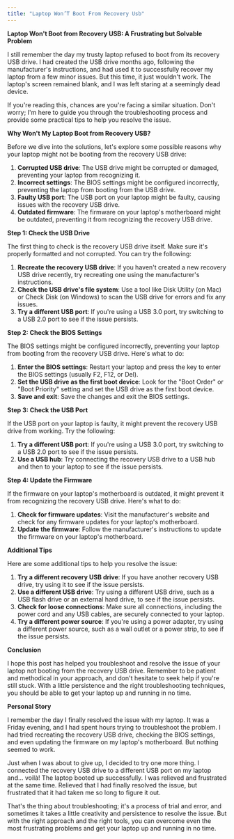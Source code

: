 ```yaml
---
title: "Laptop Won’T Boot From Recovery Usb"
---
```


**Laptop Won't Boot from Recovery USB: A Frustrating but Solvable Problem**

I still remember the day my trusty laptop refused to boot from its recovery USB drive. I had created the USB drive months ago, following the manufacturer's instructions, and had used it to successfully recover my laptop from a few minor issues. But this time, it just wouldn't work. The laptop's screen remained blank, and I was left staring at a seemingly dead device.

If you're reading this, chances are you're facing a similar situation. Don't worry; I'm here to guide you through the troubleshooting process and provide some practical tips to help you resolve the issue.

**Why Won't My Laptop Boot from Recovery USB?**

Before we dive into the solutions, let's explore some possible reasons why your laptop might not be booting from the recovery USB drive:

1. **Corrupted USB drive**: The USB drive might be corrupted or damaged, preventing your laptop from recognizing it.
2. **Incorrect settings**: The BIOS settings might be configured incorrectly, preventing the laptop from booting from the USB drive.
3. **Faulty USB port**: The USB port on your laptop might be faulty, causing issues with the recovery USB drive.
4. **Outdated firmware**: The firmware on your laptop's motherboard might be outdated, preventing it from recognizing the recovery USB drive.

**Step 1: Check the USB Drive**

The first thing to check is the recovery USB drive itself. Make sure it's properly formatted and not corrupted. You can try the following:

1. **Recreate the recovery USB drive**: If you haven't created a new recovery USB drive recently, try recreating one using the manufacturer's instructions.
2. **Check the USB drive's file system**: Use a tool like Disk Utility (on Mac) or Check Disk (on Windows) to scan the USB drive for errors and fix any issues.
3. **Try a different USB port**: If you're using a USB 3.0 port, try switching to a USB 2.0 port to see if the issue persists.

**Step 2: Check the BIOS Settings**

The BIOS settings might be configured incorrectly, preventing your laptop from booting from the recovery USB drive. Here's what to do:

1. **Enter the BIOS settings**: Restart your laptop and press the key to enter the BIOS settings (usually F2, F12, or Del).
2. **Set the USB drive as the first boot device**: Look for the "Boot Order" or "Boot Priority" setting and set the USB drive as the first boot device.
3. **Save and exit**: Save the changes and exit the BIOS settings.

**Step 3: Check the USB Port**

If the USB port on your laptop is faulty, it might prevent the recovery USB drive from working. Try the following:

1. **Try a different USB port**: If you're using a USB 3.0 port, try switching to a USB 2.0 port to see if the issue persists.
2. **Use a USB hub**: Try connecting the recovery USB drive to a USB hub and then to your laptop to see if the issue persists.

**Step 4: Update the Firmware**

If the firmware on your laptop's motherboard is outdated, it might prevent it from recognizing the recovery USB drive. Here's what to do:

1. **Check for firmware updates**: Visit the manufacturer's website and check for any firmware updates for your laptop's motherboard.
2. **Update the firmware**: Follow the manufacturer's instructions to update the firmware on your laptop's motherboard.

**Additional Tips**

Here are some additional tips to help you resolve the issue:

1. **Try a different recovery USB drive**: If you have another recovery USB drive, try using it to see if the issue persists.
2. **Use a different USB drive**: Try using a different USB drive, such as a USB flash drive or an external hard drive, to see if the issue persists.
3. **Check for loose connections**: Make sure all connections, including the power cord and any USB cables, are securely connected to your laptop.
4. **Try a different power source**: If you're using a power adapter, try using a different power source, such as a wall outlet or a power strip, to see if the issue persists.

**Conclusion**

I hope this post has helped you troubleshoot and resolve the issue of your laptop not booting from the recovery USB drive. Remember to be patient and methodical in your approach, and don't hesitate to seek help if you're still stuck. With a little persistence and the right troubleshooting techniques, you should be able to get your laptop up and running in no time.

**Personal Story**

I remember the day I finally resolved the issue with my laptop. It was a Friday evening, and I had spent hours trying to troubleshoot the problem. I had tried recreating the recovery USB drive, checking the BIOS settings, and even updating the firmware on my laptop's motherboard. But nothing seemed to work.

Just when I was about to give up, I decided to try one more thing. I connected the recovery USB drive to a different USB port on my laptop and... voilà! The laptop booted up successfully. I was relieved and frustrated at the same time. Relieved that I had finally resolved the issue, but frustrated that it had taken me so long to figure it out.

That's the thing about troubleshooting; it's a process of trial and error, and sometimes it takes a little creativity and persistence to resolve the issue. But with the right approach and the right tools, you can overcome even the most frustrating problems and get your laptop up and running in no time.